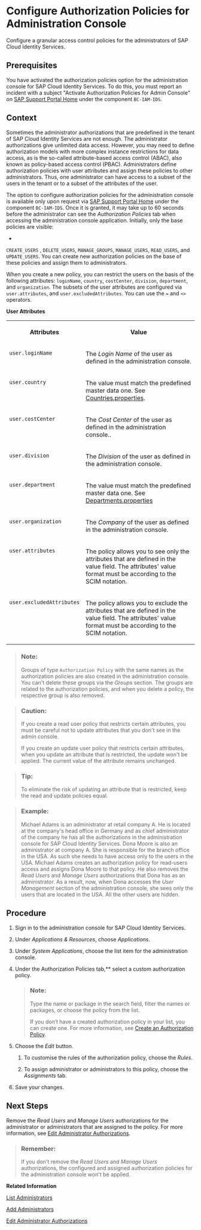 <!-- loio08fea393a4b54fa4867c47520f088ab8 -->

# Configure Authorization Policies for Administration Console

Configure a granular access control policies for the administrators of SAP Cloud Identity Services.



<a name="loio08fea393a4b54fa4867c47520f088ab8__prereq_evg_yvg_ywb"/>

## Prerequisites

You have activated the authorization policies option for the administration console for SAP Cloud Identity Services. To do this, you must report an incident with a subject "Activate Authorization Policies for Admin Console" on [SAP Support Portal Home](https://support.sap.com/en/index.html) under the component `BC-IAM-IDS`.



## Context

Sometimes the administrator authorizations that are predefined in the tenant of SAP Cloud Identity Services are not enough. The administrator authorizations give unlimited data access. However, you may need to define authorization models with more complex instance restrictions for data access, as is the so-called attribute-based access control \(ABAC\), also known as policy-based access control \(PBAC\). Administrators define authorization policies with user attributes and assign these policies to other administrators. Thus, one administrator can have access to a subset of the users in the tenant or to a subset of the attributes of the user.

The option to configure authorization policies for the administration console is available only upon request via [SAP Support Portal Home](https://support.sap.com/en/index.html) under the component `BC-IAM-IDS`. Once it is granted, it may take up to 60 seconds before the administrator can see the *Authorization Policies* tab when accessing the administration console application. Initially, only the base policies are visible:

-   
`CREATE_USERS` , `DELETE_USERS`, `MANAGE_GROUPS`, `MANAGE_USERS`, `READ_USERS`, and `UPDATE_USERS`. You can create new authorization policies on the base of these policies and assign them to administrators.

When you create a new policy, you can restrict the users on the basis of the following attributes: `loginName`, `country`, `costCenter`, `division`, `department`, and `organization`. The subsets of the user attributes are configured via `user.attributes`, and `user.excludedAttributes`. You can use the `=` and `<>` operators.

**User Attributes**


<table>
<tr>
<th valign="top">

Attributes



</th>
<th valign="top">

Value



</th>
</tr>
<tr>
<td valign="top">

`user.loginName`



</td>
<td valign="top">

The *Login Name* of the user as defined in the administration console.



</td>
</tr>
<tr>
<td valign="top">

`user.country`



</td>
<td valign="top">

The value must match the predefined master data one. See [Countries.properties](../Development/change-master-data-texts-rest-api-b10fc6a.md#loioe4e7e4c52cf04295bf94465eba7ceaaa).



</td>
</tr>
<tr>
<td valign="top">

`user.costCenter`



</td>
<td valign="top">

The *Cost Center* of the user as defined in the administration console..



</td>
</tr>
<tr>
<td valign="top">

`user.division`



</td>
<td valign="top">

The *Division* of the user as defined in the administration console.



</td>
</tr>
<tr>
<td valign="top">

`user.department`



</td>
<td valign="top">

The value must match the predefined master data one. See [Departments.properties](../Development/change-master-data-texts-rest-api-b10fc6a.md#loiod13c638f0d5d4a8889debf278fcb0275)



</td>
</tr>
<tr>
<td valign="top">

`user.organization`



</td>
<td valign="top">

The *Company* of the user as defined in the administration console.



</td>
</tr>
<tr>
<td valign="top">

`user.attributes`



</td>
<td valign="top">

The policy allows you to see only the attributes that are defined in the value field. The attributes' value format must be according to the SCIM notation.



</td>
</tr>
<tr>
<td valign="top">

`user.excludedAttributes`



</td>
<td valign="top">

The policy allows you to exclude the attributes that are defined in the value field. The attributes' value format must be according to the SCIM notation.



</td>
</tr>
</table>

> ### Note:  
> Groups of type `Authorization Policy` with the same names as the authorization policies are also created in the administration console. You can't delete these groups via the *Groups* section. The groups are related to the authorization policies, and when you delete a policy, the respective group is also removed.

> ### Caution:  
> If you create a read user policy that restricts certain attributes, you must be careful not to update attributes that you don't see in the admin console.
> 
> If you create an update user policy that restricts certain attributes, when you update an attribute that is restricted, the update won't be applied. The current value of the attribute remains unchanged.

> ### Tip:  
> To eliminate the risk of updating an attribute that is restricted, keep the read and update policies equal.

> ### Example:  
> Michael Adams is an administrator at retail company A. He is located at the company's head office in Germany and as chief administrator of the company he has all the authorizations in the administration console for SAP Cloud Identity Services. Dona Moore is also an administrator at company A. She is responsible for the branch office in the USA. As such she needs to have access only to the users in the USA. Michael Adams creates an authorization policy for read-users access and assigns Dona Moore to that policy. He also removes the *Read Users* and *Manage Users* authorizations that Dona has as an administrator. As a result, now, when Dona accesses the *User Management* section of the administration console, she sees only the users that are located in the USA. All the other users are hidden.



## Procedure

1.  Sign in to the administration console for SAP Cloud Identity Services.

2.  Under *Applications & Resources*, choose *Applications*.

3.  Under *System Applications*, choose the list item for the administration console.

4.  Under the Authorization Policies tab,** select a custom authorization policy.

    > ### Note:  
    > Type the name or package in the search field, filter the names or packages, or choose the policy from the list.
    > 
    > If you don’t have a created authorization policy in your list, you can create one. For more information, see [Create an Authorization Policy](create-an-authorization-policy-897fc30.md).

5.  Choose the *Edit* button.

    1.  To customise the rules of the authorization policy, choose the *Rules*.

    2.  To assign administrator or administrators to this policy, choose the *Assignments* tab.


6.  Save your changes.




<a name="loio08fea393a4b54fa4867c47520f088ab8__postreq_qwy_wcj_ywb"/>

## Next Steps

Remove the *Read Users* and *Manage Users* authorizations for the administrator or administrators that are assigned to the policy. For more information, see [Edit Administrator Authorizations](edit-administrator-authorizations-86ee374.md).

> ### Remember:  
> If you don't remove the *Read Users* and *Manage Users* authorizations, the configured and assigned authorization policies for the administration console won't be applied.

**Related Information**  


[List Administrators](list-administrators-c79a5c6.md "As a tenant administrator, you can list the administrators and their authorizations in the administration console for SAP Cloud Identity Services.")

[Add Administrators](add-administrators-bbbdbdd.md#loiobbbdbdd3899942ce874f3aae9ba9e21d "As a tenant administrator, you can add new administrators in the administration console for SAP Cloud Identity Services.")

[Edit Administrator Authorizations](edit-administrator-authorizations-86ee374.md "As a tenant administrator, you can edit both your own authorizations and other administrators' authorizations in the administration console for SAP Cloud Identity Services. By editing the administrator authorizations you can also delete an administrator.")

